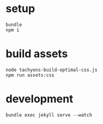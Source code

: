 # setup

```
bundle
npm i
```

# build assets

```
node tachyons-build-optimal-css.js
npm run assets:css
```

# development

```
bundle exec jekyll serve --watch
```
